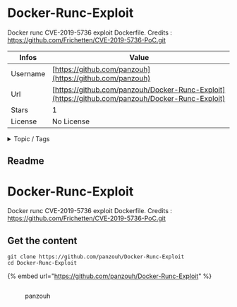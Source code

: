# Docker-Runc-Exploit

Docker runc CVE-2019-5736 exploit Dockerfile. Credits : https://github.com/Frichetten/CVE-2019-5736-PoC.git

| Infos    | Value                                                              |
| -------- | -------------------------------------------------------------------|
| Username | [https://github.com/panzouh](https://github.com/panzouh) |
| Url      | [https://github.com/panzouh/Docker-Runc-Exploit](https://github.com/panzouh/Docker-Runc-Exploit)                                               |
| Stars    | 1                                                          |
| License  | No License                                                        |

<details>

<summary>Topic / Tags</summary>

* cve-2019-5736* docker* dockerfile* runc

</details>

## Readme

# Docker-Runc-Exploit
Docker runc CVE-2019-5736 exploit Dockerfile. Credits : https://github.com/Frichetten/CVE-2019-5736-PoC.git



## Get the content

```
git clone https://github.com/panzouh/Docker-Runc-Exploit
cd Docker-Runc-Exploit
```

{% embed url="https://github.com/panzouh/Docker-Runc-Exploit" %}

<figure><img src="https://avatars.githubusercontent.com/u/26403285?v=4" alt=""><figcaption><p>panzouh</p></figcaption></figure>
